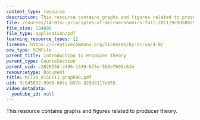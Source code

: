 ```yaml
---
content_type: resource
description: This resource contains graphs and figures related to producer theory.
file: /courses/14-01sc-principles-of-microeconomics-fall-2011/9c9d589299d8607ab57b829d8117e655_MIT14_01SCF11_graph08.pdf
file_size: 134088
file_type: application/pdf
learning_resource_types: []
license: https://creativecommons.org/licenses/by-nc-sa/4.0/
ocw_type: OCWFile
parent_title: Introduction to Producer Theory
parent_type: CourseSection
parent_uid: c282655d-a496-1349-b75e-5b0e7692c61b
resourcetype: Document
title: MIT14_01SCF11_graph08.pdf
uid: 9c9d5892-99d8-607a-b57b-829d8117e655
video_metadata:
  youtube_id: null
---
```

This resource contains graphs and figures related to producer theory.